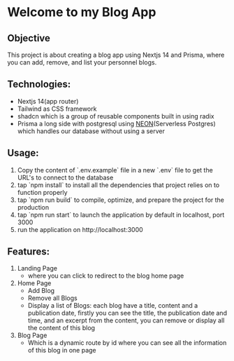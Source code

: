 <h1>Welcome to my Blog App</h1>

<h2>Objective</h2>
This project is about creating a blog app using Nextjs 14 and Prisma, where you can add, remove, and list your personnel blogs.

<h2>Technologies:</h2>
<ul>
<li>Nextjs 14(app router)</li>
<li>Tailwind as CSS framework</li>
<li>shadcn which is a group of reusable components built in using radix</li>
<li>Prisma a long side with postgresql using <a href="https://neon.tech/">NEON</a>(Serverless Postgres) which handles our database without using a server</li>
</ul>

<h2>Usage:</h2>
<ol>
<li>Copy the content of `.env.example` file in a new `.env` file to get the URL's to connect to the database</li>
<li>tap `npm install` to install all the dependencies that project relies on to function properly</li>
<li>tap `npm run build` to compile, optimize, and prepare the project for the production</li>
<li>tap `npm run start` to launch the application by default in localhost, port 3000</li>
<li>run the application on http://localhost:3000</li>
</ol>

<h2>Features:</h2>
<ol>
<li>
Landing Page
<ul>
<li>where you can click to redirect to the blog home page</li>
</ul>
</li>
<li>Home Page
<ul>
<li>Add Blog</li>
<li>Remove all Blogs</li>
<li>Display a list of Blogs: each blog have a title, content and a publication date, firstly you can see the title, the publication date and time, and an excerpt from the content, you can remove or display all the content of this blog</li>
</ul>
</li>
<li>Blog Page
<ul>
<li>Which is a dynamic route by id where you can see all the information of this blog in one page</li>
</ul>
</li>
</ol>
